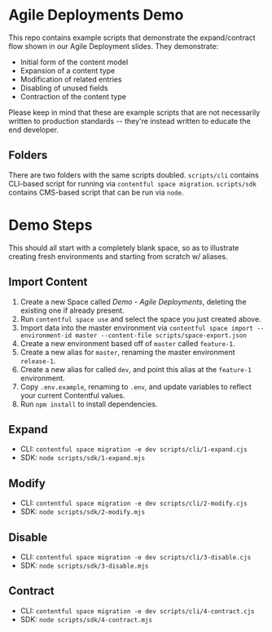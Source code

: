 # Agile Deployments Demo

This repo contains example scripts that demonstrate the expand/contract flow shown in our Agile Deployment slides. They demonstrate:

- Initial form of the content model
- Expansion of a content type
- Modification of related entries
- Disabling of unused fields
- Contraction of the content type

Please keep in mind that these are example scripts that are not necessarily written to production standards -- they're instead written to educate the end developer.

## Folders

There are two folders with the same scripts doubled. `scripts/cli` contains CLI-based script for running via `contentful space migration`. `scripts/sdk` contains CMS-based script that can be run via `node`.

# Demo Steps

This should all start with a completely blank space, so as to illustrate creating fresh environments and starting from scratch w/ aliases.

## Import Content

1. Create a new Space called _Demo - Agile Deployments_, deleting the existing one if already present.
2. Run `contentful space use` and select the space you just created above.
3. Import data into the master environment via `contentful space import --environment-id master --content-file scripts/space-export.json`
4. Create a new environment based off of `master` called `feature-1`.
5. Create a new alias for `master`, renaming the master environment `release-1`.
6. Create a new alias for called `dev`, and point this alias at the `feature-1` environment.
7. Copy `.env.example`, renaming to `.env`, and update variables to reflect your current Contentful values.
8. Run `npm install` to install dependencies.

## Expand

- CLI: `contentful space migration -e dev scripts/cli/1-expand.cjs`
- SDK: `node scripts/sdk/1-expand.mjs`

## Modify

- CLI: `contentful space migration -e dev scripts/cli/2-modify.cjs`
- SDK: `node scripts/sdk/2-modify.mjs`

## Disable

- CLI: `contentful space migration -e dev scripts/cli/3-disable.cjs`
- SDK: `node scripts/sdk/3-disable.mjs`

## Contract

- CLI: `contentful space migration -e dev scripts/cli/4-contract.cjs`
- SDK: `node scripts/sdk/4-contract.mjs`
